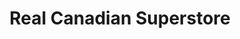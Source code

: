 ---
title: "Real Canadian Superstore"
url: /calgary/real-canadian-superstore-heritage-meadows-way-se/
shop: supermarket
---